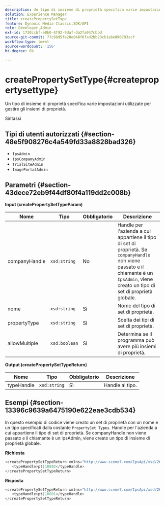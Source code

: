 ```yaml
---
description: Un tipo di insieme di proprietà specifica varie impostazioni utilizzate per gestire gli insiemi di proprietà.
solution: Experience Manager
title: createPropertySetType
feature: Dynamic Media Classic,SDK/API
role: Developer,Admin
exl-id: 1730ccbf-e8b0-4f92-9daf-da2fa047cbbd
source-git-commit: 77c88d5fe20e048f6fad2bb23cb1abe090793acf
workflow-type: tm+mt
source-wordcount: '156'
ht-degree: 8%

---
```


# createPropertySetType{#createpropertysettype}

Un tipo di insieme di proprietà specifica varie impostazioni utilizzate per gestire gli insiemi di proprietà.

Sintassi

## Tipi di utenti autorizzati {#section-48e5f908276c4a549fd33a8828bad326}

* `IpsAdmin`
* `IpsCompanyAdmin`
* `TrialSiteAdmin`
* `ImagePortalAdmin`

## Parametri {#section-43dece72eb9f44df80f4a119dd2c008b}

**Input (createPropertySetTypeParam)**

| Nome | Tipo | Obbligatorio | Descrizione |
|---|---|---|---|
| companyHandle | `xsd:string` | No | Handle per l&#39;azienda a cui appartiene il tipo di set di proprietà. Se `companyHandle` non viene passato e il chiamante è un `IpsAdmin`, viene creato un tipo di set di proprietà globale. |
| nome | `xsd:string` | Sì | Nome del tipo di set di proprietà. |
| propertyType | `xsd:string` | Sì | Scelta dei tipi di set di proprietà. |
| allowMultiple | `xsd:boolean` | Sì | Determina se il programma può avere più insiemi di proprietà. |

**Output (createPropertySetTypeReturn)**

| Nome | Tipo | Obbligatorio | Descrizione |
|---|---|---|---|
| typeHandle | `xsd:string` | Sì | Handle al tipo. |

## Esempi {#section-13396c9639a6475190e622eae3cdb534}

In questo esempio di codice viene creato un set di proprietà con un nome e un tipo specificati dalla costante `PropertySet Types`. Handle per l&#39;azienda a cui appartiene il tipo di set di proprietà. Se companyHandle non viene passato e il chiamante è un IpsAdmin, viene creato un tipo di insieme di proprietà globale.

**Richiesta**

```java
<createPropertySetTypeReturn xmlns="http://www.scene7.com/IpsApi/xsd/2008-01-15">
   <typeHandle>pt|10803</typeHandle>
</createPropertySetTypeReturn>
```

**Risposta**

```java
<createPropertySetTypeReturn xmlns="http://www.scene7.com/IpsApi/xsd/2008-01-15">
   <typeHandle>pt|10801</typeHandle>
</createPropertySetTypeReturn>
```
